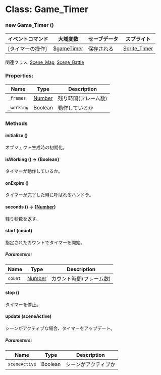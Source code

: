 # Class: Game_Timer

### new Game_Timer ()

| イベントコマンド | 大域変数 | セーブデータ | スプライト |
| --- | --- | --- | --- |
| [タイマーの操作] | [$gameTimer](global.md#gametimer-game_timer) | 保存される | [Sprite_Timer](Sprite_Timer.md) |

関連クラス: [Scene_Map](Scene_Map.md), [Scene_Battle](Scene_Battle.md)


### Properties:

| Name | Type | Description |
| --- | --- | --- |
| `_frames` | [Number](Number.md) | 残り時間(フレーム数) |
| `_working` | Boolean | 動作しているか |


### Methods

#### initialize ()
 オブジェクト生成時の初期化。

#### isWorking () → {Boolean}
タイマーが動作しているか。

#### onExpire ()
タイマーが完了した時に呼ばれるハンドラ。


#### seconds () → {[Number](Number.md)}
残り秒数を返す。

#### start (count)
指定されたカウントでタイマーを開始。

##### Parameters:

| Name | Type | Description |
| --- | --- | --- |
| `count` | [Number](Number.md) | カウント時間(フレーム数) |


#### stop ()
タイマーを停止。

#### update (sceneActive)
シーンがアクティブな場合、タイマーをアップデート。

##### Parameters:

| Name | Type | Description |
| --- | --- | --- |
| `sceneActive` | Boolean | シーンがアクティブか |
